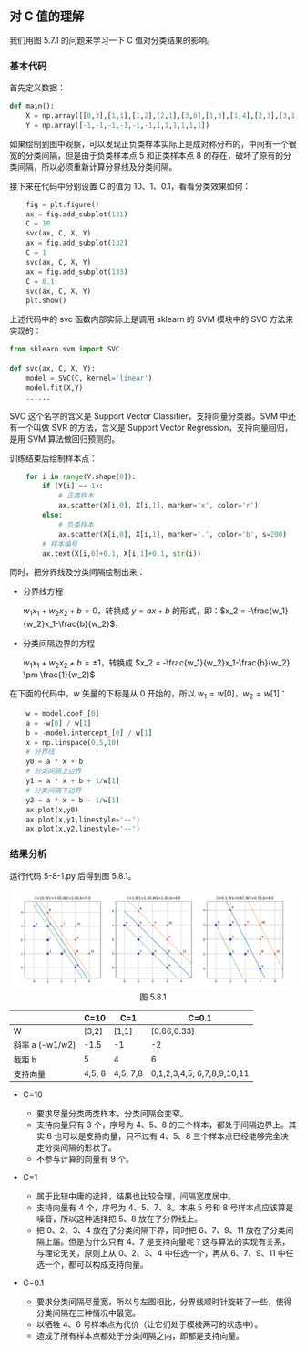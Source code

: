 ## 对 C 值的理解

我们用图 5.7.1 的问题来学习一下 C 值对分类结果的影响。

### 基本代码

首先定义数据：

```Python
def main():
    X = np.array([[0,3],[1,1],[1,2],[2,1],[3,0],[1,3],[1,4],[2,3],[3,1],[3,2],[3,3],[4,1]])
    Y = np.array([-1,-1,-1,-1,-1,-1,1,1,1,1,1,1])
```

如果绘制到图中观察，可以发现正负类样本实际上是成对称分布的，中间有一个很宽的分类间隔，但是由于负类样本点 5 和正类样本点 8 的存在，破坏了原有的分类间隔，所以必须重新计算分界线及分类间隔。

接下来在代码中分别设置 C 的值为 10、1、0.1，看看分类效果如何：

```Python
    fig = plt.figure()
    ax = fig.add_subplot(131)
    C = 10
    svc(ax, C, X, Y)
    ax = fig.add_subplot(132)
    C = 1
    svc(ax, C, X, Y)
    ax = fig.add_subplot(133)
    C = 0.1
    svc(ax, C, X, Y)
    plt.show()
```

上述代码中的 svc 函数内部实际上是调用 sklearn 的 SVM 模块中的 SVC 方法来实现的：

```Python
from sklearn.svm import SVC

def svc(ax, C, X, Y):
    model = SVC(C, kernel='linear')
    model.fit(X,Y)
    ......
```
SVC 这个名字的含义是 Support Vector Classifier，支持向量分类器。SVM 中还有一个叫做 SVR 的方法，含义是 Support Vector Regression，支持向量回归，是用 SVM 算法做回归预测的。

训练结束后绘制样本点：

```Python
    for i in range(Y.shape[0]):
        if (Y[i] == 1):
            # 正类样本
            ax.scatter(X[i,0], X[i,1], marker='x', color='r')
        else:
            # 负类样本
            ax.scatter(X[i,0], X[i,1], marker='.', color='b', s=200)
        # 样本编号
        ax.text(X[i,0]+0.1, X[i,1]+0.1, str(i))
```

同时，把分界线及分类间隔绘制出来：

- 分界线方程
  
  $w_1 x_1 + w_2 x_2 + b = 0$，转换成 $y=ax+b$ 的形式，即：$x_2 = -\frac{w_1}{w_2}x_1-\frac{b}{w_2}$，

- 分类间隔边界的方程

  $w_1 x_1 + w_2 x_2 + b = \pm 1$，转换成 $x_2 = -\frac{w_1}{w_2}x_1-\frac{b}{w_2} \pm \frac{1}{w_2}$

在下面的代码中，$w$ 矢量的下标是从 0 开始的，所以 $w_1 = w[0]，w_2=w[1]$：


```Python
    w = model.coef_[0]
    a = -w[0] / w[1]
    b = -model.intercept_[0] / w[1]
    x = np.linspace(0,5,10)
    # 分界线
    y0 = a * x + b
    # 分类间隔上边界
    y1 = a * x + b + 1/w[1]
    # 分类间隔下边界
    y2 = a * x + b - 1/w[1]
    ax.plot(x,y0)
    ax.plot(x,y1,linestyle='--')
    ax.plot(x,y2,linestyle='--')
```

### 结果分析

运行代码 5-8-1.py 后得到图 5.8.1。

<img src="./images/5-8-1.png" />

<center>图 5.8.1 </center>

||C=10|C=1|C=0.1|
|--|--|--|--|
|W|[3,2]|[1,1]|[0.66,0.33]|
|斜率 a (-w1/w2)|-1.5|-1|-2|
|截距 b|5|4|6|
|支持向量|4,5; 8|4,5; 7,8|0,1,2,3,4,5; 6,7,8,9,10,11|

- C=10

  - 要求尽量分类两类样本，分类间隔会变窄。
  - 支持向量只有 3 个，序号为 4、5、8 的三个样本，都处于间隔边界上。其实 6 也可以是支持向量，只不过有 4、5、8 三个样本点已经能够完全决定分类间隔的形状了。
  - 不参与计算的向量有 9 个。

- C=1

  - 属于比较中庸的选择，结果也比较合理，间隔宽度居中。
  - 支持向量有 4 个，序号为 4、5、7、8。本来 5 号和 8 号样本点应该算是噪音，所以这种选择把 5、8 放在了分界线上。
  - 把 0、2、3、4 放在了分类间隔下界，同时把 6、7、9、11 放在了分类间隔上届。但是为什么只有 4、7 是支持向量呢？这与算法的实现有关系，与理论无关，原则上从 0、2、3、4 中任选一个，再从 6、7、9、11 中任选一个，都可以构成支持向量。

- C=0.1

  - 要求分类间隔尽量宽，所以与左图相比，分界线顺时针旋转了一些，使得分类间隔在三种情况中最宽。
  - 以牺牲 4、6 号样本点为代价（让它们处于模棱两可的状态中）。
  - 造成了所有样本点都处于分类间隔之内，即都是支持向量。

